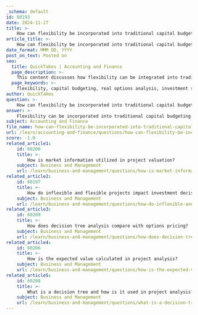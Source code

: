 ```yaml
---
_schema: default
id: 60193
date: 2024-11-27
title: >-
    How can flexibility be incorporated into traditional capital budgeting techniques?
article_title: >-
    How can flexibility be incorporated into traditional capital budgeting techniques?
date_format: MMM DD, YYYY
post_on_text: Posted on
seo:
  title: QuickTakes | Accounting and Finance
  page_description: >-
    This content discusses how flexibility can be integrated into traditional capital budgeting techniques using methods like real options analysis, decision trees, and dynamic budgeting to enhance investment decision-making.
  page_keywords: >-
    flexibility, capital budgeting, real options analysis, investment strategies, decision trees, financial-option pricing, dynamic capital budgeting, flexible budgeting, Net Present Value, Internal Rate of Return
author: QuickTakes
question: >-
    How can flexibility be incorporated into traditional capital budgeting techniques?
answer: >-
    Flexibility can be incorporated into traditional capital budgeting techniques through the use of real options analysis. This approach recognizes the inherent uncertainties and dynamic nature of business environments, allowing firms to adapt their investment strategies based on changing market conditions. Here are several ways flexibility can be integrated:\n\n1. **Real Options Valuation (ROV)**: This method quantifies the value of flexibility in investment decisions. By treating investment opportunities as options, managers can evaluate the potential to delay, expand, or abandon projects based on future market developments. This contrasts with traditional methods like Net Present Value (NPV) and Internal Rate of Return (IRR), which do not account for such flexibility.\n\n2. **Decision Trees**: Utilizing decision trees allows firms to visualize different possible future scenarios and the associated payoffs. This method helps in assessing the impact of various decisions and uncertainties on project outcomes, thereby incorporating flexibility into the analysis.\n\n3. **Binomial Models and Black-Scholes Models**: These financial-option pricing techniques can be adapted to value the flexibility associated with investment projects. For instance, the Black-Scholes model can help managers evaluate the option to delay or modify investment decisions, providing a more comprehensive view of a project's potential value.\n\n4. **Dynamic Capital Budgeting**: By acknowledging that investment decisions are not static, firms can implement a dynamic approach to capital budgeting. This involves regularly revisiting and adjusting project valuations as new information becomes available, thus allowing for a more responsive investment strategy.\n\n5. **Flexible Budgeting**: This technique adjusts budgets based on actual levels of activity, providing real-time financial clarity. It allows for a direct comparison of actual performance against budgeted performance, enabling firms to make informed decisions based on current operational realities.\n\nIncorporating these methods into traditional capital budgeting enhances strategic planning and decision-making, allowing firms to capture the upside potential of projects while mitigating downside risks. By recognizing and quantifying real options, companies can make more informed choices that align with their long-term goals and adapt to the uncertainties of the market.
subject: Accounting and Finance
file_name: how-can-flexibility-be-incorporated-into-traditional-capital-budgeting-techniques.md
url: /learn/accounting-and-finance/questions/how-can-flexibility-be-incorporated-into-traditional-capital-budgeting-techniques
score: -1.0
related_article1:
    id: 60200
    title: >-
        How is market information utilized in project valuation?
    subject: Business and Management
    url: /learn/business-and-management/questions/how-is-market-information-utilized-in-project-valuation
related_article2:
    id: 60197
    title: >-
        How do inflexible and flexible projects impact investment decisions?
    subject: Business and Management
    url: /learn/business-and-management/questions/how-do-inflexible-and-flexible-projects-impact-investment-decisions
related_article3:
    id: 60209
    title: >-
        How does decision tree analysis compare with options pricing?
    subject: Business and Management
    url: /learn/business-and-management/questions/how-does-decision-tree-analysis-compare-with-options-pricing
related_article4:
    id: 60206
    title: >-
        How is the expected value calculated in project analysis?
    subject: Business and Management
    url: /learn/business-and-management/questions/how-is-the-expected-value-calculated-in-project-analysis
related_article5:
    id: 60208
    title: >-
        What is a decision tree and how is it used in project analysis?
    subject: Business and Management
    url: /learn/business-and-management/questions/what-is-a-decision-tree-and-how-is-it-used-in-project-analysis
---
```


&nbsp;